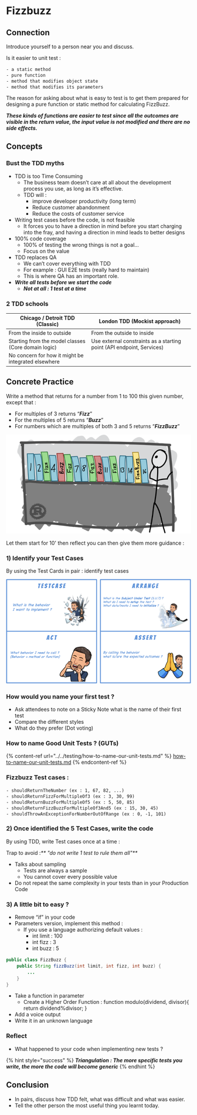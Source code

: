 # Fizzbuzz

## Connection

Introduce yourself to a person near you and discuss.

Is it easier to unit test :

```
- a static method
- pure function
- method that modifies object state
- method that modifies its parameters
```

The reason for asking about what is easy to test is to get them prepared for designing a pure function or static method for calculating FizzBuzz. 

_**These kinds of functions are easier to test since all the outcomes are visible in the return value, the input value is not modified and there are no side effects.**_

## Concepts

### Bust the TDD myths

* TDD is too Time Consuming
  * The business team doesn’t care at all about the development process you use, as long as it’s effective.
  * TDD will :
    * improve developer productivity (long term)
    * Reduce customer abandonment
    * Reduce the costs of customer service 
* Writing test cases before the code, is not feasible
  * It forces you to have a direction in mind before you start charging into the fray, and having a direction in mind leads to better designs
* 100% code coverage
  * 100% of testing the wrong things is not a goal…
  * Focus on the value 
* TDD replaces QA
  * We can’t cover everything with TDD
  * For example : GUI E2E tests (really hard to maintain)
  * This is where QA has an important role.
* _**Write all tests before we start the code**_
  * _**Not at all : 1 test at a time**_

### 2 TDD schools

| Chicago / Detroit TDD (Classic)                     | London TDD (Mockist approach)                                         |
| --------------------------------------------------- | --------------------------------------------------------------------- |
| From the inside to outside                          | From the outside to inside                                            |
| Starting from the model classes (Core domain logic) | Use external constraints as a starting point (API endpoint, Services) |
| No concern for how it might be integrated elsewhere |                                                                       |

## Concrete Practice

Write a method that returns for a number from 1 to 100 this given number, except that : 

* For multiples of 3 returns “_**Fizz**_”
* For the multiples of 5 returns “_**Buzz**_”
* For numbers which are multiples of both 3 and 5 returns “_**FizzBuzz**_”

![](<../../../.gitbook/assets/image (499).png>)

Let them start for 10' then reflect you can then give them more guidance :

### 1) Identify your Test Cases

By using the Test Cards in pair : identify test cases

![](<../../../.gitbook/assets/image (500).png>)

### How would you name your first test ?

* Ask attendees to note on a Sticky Note what is the name of their first test
* Compare the different styles
* What do they prefer (Dot voting)

### How to name Good Unit Tests ? (GUTs)

{% content-ref url="../../testing/how-to-name-our-unit-tests.md" %}
[how-to-name-our-unit-tests.md](../../testing/how-to-name-our-unit-tests.md)
{% endcontent-ref %}

### Fizzbuzz Test cases :

```
- shouldReturnTheNumber (ex : 1, 67, 82, ...)
- shouldReturnFizzForMultipleOf3 (ex : 3, 30, 99)
- shouldReturnBuzzForMultipleOf5 (ex : 5, 50, 85)
- shouldReturnFizzBuzzForMultipleOf3And5 (ex : 15, 30, 45)
- shouldThrowAnExceptionForNumberOutOfRange (ex : 0, -1, 101)
```

### 2) Once identified the 5 Test Cases, write the code

By using TDD, write Test cases once at a time :

Trap to avoid :_** "do not write 1 test to rule them all"**_

* Talks about sampling
  * Tests are always a sample
  * You cannot cover every possible value
* Do not repeat the same complexity in your tests than in your Production Code

### 3) A little bit to easy ?

* Remove “if” in your code
* Parameters version, implement this method : 
  * If you use a language authorizing default values :
    * int limit : 100
    * int fizz : 3
    * int buzz : 5

```java
public class FizzBuzz {
    public String fizzBuzz(int limit, int fizz, int buzz) {
        ...
    }
}
```

* Take a function in parameter
  * Create a Higher Order Function : function modulo(dividend, divisor){ return dividend%divisor; }
* Add a voice output
* Write it in an unknown language

### Reflect

* What happened to your code when implementing new tests ?

{% hint style="success" %}
_**Triangulation : The more specific tests you write, the more the code will become generic**_
{% endhint %}

## Conclusion

* In pairs, discuss how TDD felt, what was difficult and what was easier.
* Tell the other person the most useful thing you learnt today.



